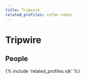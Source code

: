 ```yaml
---
title: Tripwire
related_profiles: cefan-rubin
---
```

# Tripwire

## People

{% include 'related_profiles.njk' %}
